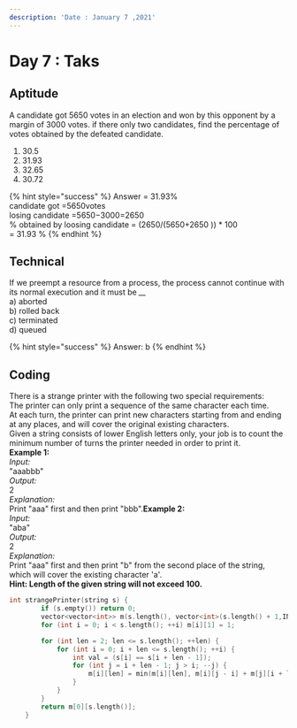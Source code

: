 ```yaml
---
description: 'Date : January 7 ,2021'
---
```


# Day 7 : Taks

## Aptitude

A candidate got 5650 votes in an election and won by this opponent by a margin of 3000 votes. if there only two candidates, find the percentage of votes obtained by the defeated candidate.  
1. 30.5  
2. 31.93  
3. 32.65  
4. 30.72  


{% hint style="success" %}
Answer = 31.93%  
candidate got =5650votes  
losing candidate =5650−3000=2650  
%  obtained by loosing candidate = \(2650/\(5650+2650 \)\) \* 100  
= 31.93 %
{% endhint %}

## Technical

If we preempt a resource from a process, the process cannot continue with its normal execution and it must be _\_\__   
a\) aborted   
b\) rolled back   
c\) terminated   
d\) queued

{% hint style="success" %}
Answer: b
{% endhint %}

## Coding

There is a strange printer with the following two special requirements:  
The printer can only print a sequence of the same character each time.  
At each turn, the printer can print new characters starting from and ending at any places, and will cover the original existing characters.  
Given a string consists of lower English letters only, your job is to count the minimum number of turns the printer needed in order to print it.  
**Example 1:**  
_Input:_   
"aaabbb"   
_Output:_   
2   
_Explanation:_   
Print "aaa" first and then print "bbb".**Example 2:**  
_Input:_   
"aba"   
_Output:_   
2   
_Explanation:_   
Print "aaa" first and then print "b" from the second place of the string, which will cover the existing character 'a'.  
**Hint: Length of the given string will not exceed 100.**

```cpp
int strangePrinter(string s) {
        if (s.empty()) return 0;
        vector<vector<int>> m(s.length(), vector<int>(s.length() + 1,INT_MAX));
        for (int i = 0; i < s.length(); ++i) m[i][1] = 1;

        for (int len = 2; len <= s.length(); ++len) {
            for (int i = 0; i + len <= s.length(); ++i) {
                int val = (s[i] == s[i + len - 1]);
                for (int j = i + len - 1; j > i; --j) {
                    m[i][len] = min(m[i][len], m[i][j - i] + m[j][i + len - j] - val);
                }
            }
        }
        return m[0][s.length()];
    }
```

